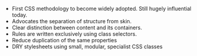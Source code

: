 - First CSS methodology to become widely adopted. Still hugely influential today.
- Advocates the separation of structure from skin.
- Clear distinction between content and its containers.
- Rules are written exclusively using class selectors.
- Reduce duplication of the same properties
- DRY stylesheets using small, modular, specialist CSS classes